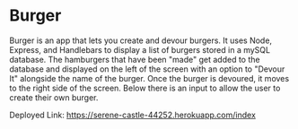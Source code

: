# Burger

Burger is an app that lets you create and devour burgers. It uses Node, Express, and Handlebars to display a list of burgers stored in a mySQL database. The hamburgers that have been "made" get added to the database and displayed on the left of the screen with an option to "Devour It" alongside the name of the burger. Once the burger is devoured, it moves to the right side of the screen. Below there is an input to allow the user to create their own burger. 


Deployed Link:
https://serene-castle-44252.herokuapp.com/index
